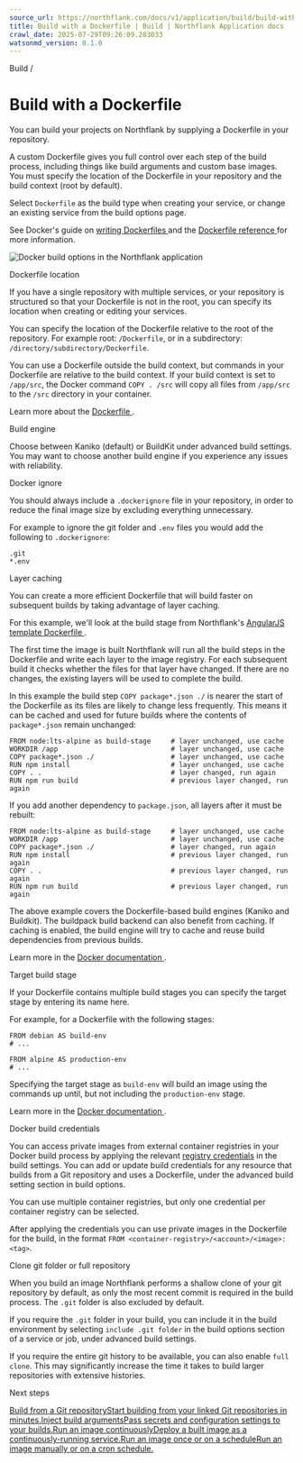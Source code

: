 ```yaml
---
source_url: https://northflank.com/docs/v1/application/build/build-with-a-dockerfile
title: Build with a Dockerfile | Build | Northflank Application docs
crawl_date: 2025-07-29T09:26:09.283033
watsonmd_version: 0.1.0
---
```


Build / 

# Build with a Dockerfile

You can build your projects on Northflank by supplying a Dockerfile in your repository.

A custom Dockerfile gives you full control over each step of the build process, including things like build arguments and custom base images. You must specify the location of the Dockerfile in your repository and the build context (root by default).

Select `Dockerfile` as the build type when creating your service, or change an existing service from the build options page.

See Docker's guide on [writing Dockerfiles ](https://docs.docker.com/develop/develop-images/dockerfile_best-practices/) and the [Dockerfile reference ](https://docs.docker.com/engine/reference/builder/) for more information.

![Docker build options in the Northflank application](https://assets.northflank.com/documentation/v1/application/build/build-with-a-dockerfile/build-options-dockerfile.png)

Dockerfile location

If you have a single repository with multiple services, or your repository is structured so that your Dockerfile is not in the root, you can specify its location when creating or editing your services.

You can specify the location of the Dockerfile relative to the root of the repository. For example root: `/Dockerfile`, or in a subdirectory: `/directory/subdirectory/Dockerfile`.

You can use a Dockerfile outside the build context, but commands in your Dockerfile are relative to the build context. If your build context is set to `/app/src`, the Docker command `COPY . /src` will copy all files from `/app/src` to the `/src` directory in your container.

Learn more about the [Dockerfile ](https://docs.docker.com/engine/reference/builder/).

Build engine

Choose between Kaniko (default) or BuildKit under advanced build settings. You may want to choose another build engine if you experience any issues with reliability.

Docker ignore

You should always include a `.dockerignore` file in your repository, in order to reduce the final image size by excluding everything unnecessary.

For example to ignore the git folder and `.env` files you would add the following to `.dockerignore`:
    
    
    .git
    *.env
    

Layer caching

You can create a more efficient Dockerfile that will build faster on subsequent builds by taking advantage of layer caching.

For this example, we'll look at the build stage from Northflank's [AngularJS template Dockerfile ](https://github.com/northflank-examples/angular-js-example/blob/master/Dockerfile).

The first time the image is built Northflank will run all the build steps in the Dockerfile and write each layer to the image registry. For each subsequent build it checks whether the files for that layer have changed. If there are no changes, the existing layers will be used to complete the build.

In this example the build step `COPY package*.json ./` is nearer the start of the Dockerfile as its files are likely to change less frequently. This means it can be cached and used for future builds where the contents of `package*.json` remain unchanged:
    
    
    FROM node:lts-alpine as build-stage     # layer unchanged, use cache
    WORKDIR /app                            # layer unchanged, use cache
    COPY package*.json ./                   # layer unchanged, use cache
    RUN npm install                         # layer unchanged, use cache
    COPY . .                                # layer changed, run again
    RUN npm run build                       # previous layer changed, run again
    

If you add another dependency to `package.json`, all layers after it must be rebuilt:
    
    
    FROM node:lts-alpine as build-stage     # layer unchanged, use cache
    WORKDIR /app                            # layer unchanged, use cache
    COPY package*.json ./                   # layer changed, run again
    RUN npm install                         # previous layer changed, run again
    COPY . .                                # previous layer changed, run again
    RUN npm run build                       # previous layer changed, run again
    

The above example covers the Dockerfile-based build engines (Kaniko and Buildkit). The buildpack build backend can also benefit from caching. If caching is enabled, the build engine will try to cache and reuse build dependencies from previous builds.

Learn more in the [Docker documentation ](https://docs.docker.com/develop/develop-images/dockerfile_best-practices/#leverage-build-cache).

Target build stage

If your Dockerfile contains multiple build stages you can specify the target stage by entering its name here.

For example, for a Dockerfile with the following stages:
    
    
    FROM debian AS build-env
    # ...
    
    FROM alpine AS production-env
    # ...
    

Specifying the target stage as `build-env` will build an image using the commands up until, but not including the `production-env` stage.

Learn more in the [Docker documentation ](https://docs.docker.com/engine/reference/commandline/build/#specifying-target-build-stage---target).

Docker build credentials

You can access private images from external container registries in your Docker build process by applying the relevant [registry credentials](../run/save-registry-credentials#root) in the build settings. You can add or update build credentials for any resource that builds from a Git repository and uses a Dockerfile, under the advanced build setting section in build options.

You can use multiple container registries, but only one credential per container registry can be selected.

After applying the credentials you can use private images in the Dockerfile for the build, in the format `FROM <container-registry>/<account>/<image>:<tag>`.

Clone git folder or full repository

When you build an image Northflank performs a shallow clone of your git repository by default, as only the most recent commit is required in the build process. The `.git` folder is also excluded by default.

If you require the `.git` folder in your build, you can include it in the build environment by selecting `include .git folder` in the build options section of a service or job, under advanced build settings.

If you require the entire git history to be available, you can also enable `full clone`. This may significantly increase the time it takes to build larger repositories with extensive histories.

Next steps

[Build from a Git repositoryStart building from your linked Git repositories in minutes.](/docs/v1/application/build/build-code-from-a-git-repository)[Inject build argumentsPass secrets and configuration settings to your builds.](/docs/v1/application/build/inject-build-arguments)[Run an image continuouslyDeploy a built image as a continuously-running service.](/docs/v1/application/run/run-an-image-continuously)[Run an image once or on a scheduleRun an image manually or on a cron schedule.](/docs/v1/application/run/run-an-image-once-or-on-a-schedule)